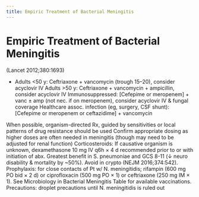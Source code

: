 ```yaml
---
title: Empiric Treatment of Bacterial Meningitis
---
```

# Empiric Treatment of Bacterial Meningitis
 (Lancet 2012;380:1693)
* Adults <50 y: Ceftriaxone + vancomycin (trough 15–20), consider acyclovir IV
Adults >50 y: Ceftriaxone + vancomycin + ampicillin, consider acyclovir IV
Immunosuppressed: [Cefepime or meropenem] + vanc ± amp (not nec. if on meropenem), consider acyclovir IV & fungal coverage
Healthcare assoc. infection (eg, surgery, CSF shunt): [Cefepime or meropenem or ceftazidime] + vancomycin

When possible, organism-directed Rx, guided by sensitivities or local patterns of drug resistance should be used
Confirm appropriate dosing as higher doses are often needed in meningitis (though may need to be adjusted for renal function)
Corticosteroids: If causative organism is unknown, dexamethasone 10 mg IV q6h × 4 d recommended prior to or with initiation of abx. Greatest benefit in S. pneumoniae and GCS 8-11 (↓ neuro disability & mortality by ~50%). Avoid in crypto (NEJM 2016;374:542).
Prophylaxis: for close contacts of Pt w/ N. meningitidis; rifampin (600 mg PO bid × 2 d) or ciprofloxacin (500 mg PO × 1) or ceftriaxone (250 mg IM × 1).
See Microbiology in Bacterial Meningitis Table for available vaccinations.
Precautions: droplet precautions until N. meningitidis is ruled out

